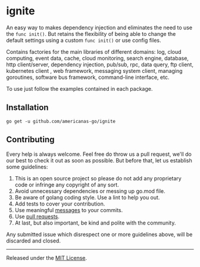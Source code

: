 ignite
=======

An easy way to makes dependency injection and eliminates the need to use the `func init()`. But retains the flexibility of being able to change the default settings using a custom `func init()` or use config files.

Contains factories for the main libraries of different domains: log, cloud computing, event data, cache, cloud monitoring, search engine, database, http client/server, dependency injection, pub/sub, rpc, data query, ftp client, kubernetes client , web framework, messaging system client, managing goroutines, software bus framework, command-line interface, etc.

To use just follow the examples contained in each package.

Installation
------------

	go get -u github.com/americanas-go/ignite

Contributing
--------
Every help is always welcome. Feel free do throw us a pull request, we'll do our best to check it out as soon as possible. But before that, let us establish some guidelines:

1. This is an open source project so please do not add any proprietary code or infringe any copyright of any sort.
2. Avoid unnecessary dependencies or messing up go.mod file.
3. Be aware of golang coding style. Use a lint to help you out.
4.  Add tests to cover your contribution.
5. Use meaningful [messages](https://medium.com/@menuka/writing-meaningful-git-commit-messages-a62756b65c81) to your commits.
6. Use [pull requests](https://help.github.com/en/github/collaborating-with-issues-and-pull-requests/about-pull-requests).
7. At last, but also important, be kind and polite with the community.

Any submitted issue which disrespect one or more guidelines above, will be discarded and closed.


<hr>

Released under the [MIT License](LICENSE).